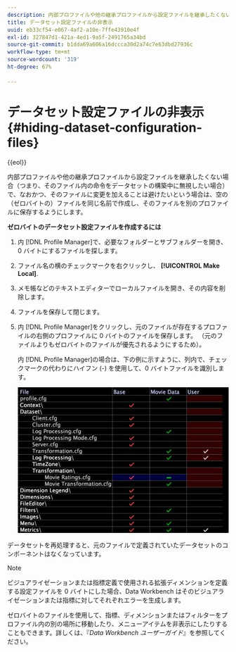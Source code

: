 ```yaml
---
description: 内部プロファイルや他の継承プロファイルから設定ファイルを継承したくない場合（つまり、そのファイル内の命令をデータセットの構築中に無視したい場合）で、なおかつ、そのファイルに変更を加えることは避けたいという場合は、空の（ゼロバイトの）ファイルを同じ名前で作成し、そのファイルを別のプロファイルに保存するようにします。
title: データセット設定ファイルの非表示
uuid: eb33cf54-e067-4af2-a10e-7ffe43910e4f
exl-id: 327847d1-421a-4ed1-9a5f-2491765a34bd
source-git-commit: b1dda69a606a16dccca30d2a74c7e63dbd27936c
workflow-type: tm+mt
source-wordcount: '319'
ht-degree: 67%

---
```


# データセット設定ファイルの非表示{#hiding-dataset-configuration-files}

{{eol}}

内部プロファイルや他の継承プロファイルから設定ファイルを継承したくない場合（つまり、そのファイル内の命令をデータセットの構築中に無視したい場合）で、なおかつ、そのファイルに変更を加えることは避けたいという場合は、空の（ゼロバイトの）ファイルを同じ名前で作成し、そのファイルを別のプロファイルに保存するようにします。

**ゼロバイトのデータセット設定ファイルを作成するには**

1. 内 [!DNL Profile Manager]で、必要なフォルダーとサブフォルダーを開き、0 バイトにするファイルを探します。
1. ファイル名の横のチェックマークを右クリックし、 **[!UICONTROL Make Local]**.
1. メモ帳などのテキストエディターでローカルファイルを開き、その内容を削除します。
1. ファイルを保存して閉じます。
1. 内 [!DNL Profile Manager]をクリックし、元のファイルが存在するプロファイルの右側のプロファイルに 0 バイトのファイルを保存します。 （元のファイルよりもゼロバイトのファイルが優先されるようにするため）。

   内 [!DNL Profile Manager]の場合は、下の例に示すように、列内で、チェックマークの代わりにハイフン (-) を使用して、0 バイトファイルを識別します。

   ![](assets/vis_ProfileManager_ZeroByteFile.png)

データセットを再処理すると、元のファイルで定義されていたデータセットのコンポーネントはなくなっています。

>[!NOTE]
>
>ビジュアライゼーションまたは指標定義で使用される拡張ディメンションを定義する設定ファイルを 0 バイトにした場合、Data Workbench はそのビジュアライゼーションまたは指標に対してそれぞれエラーを生成します。

ゼロバイトのファイルを使用して、指標、ディメンションまたはフィルターをプロファイル内の別の場所に移動したり、メニューアイテムを非表示にしたりすることもできます。詳しくは、『*Data Workbench ユーザーガイド*』を参照してください。
